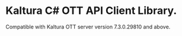 # Kaltura C# OTT API Client Library.
Compatible with Kaltura OTT server version 7.3.0.29810 and above.
